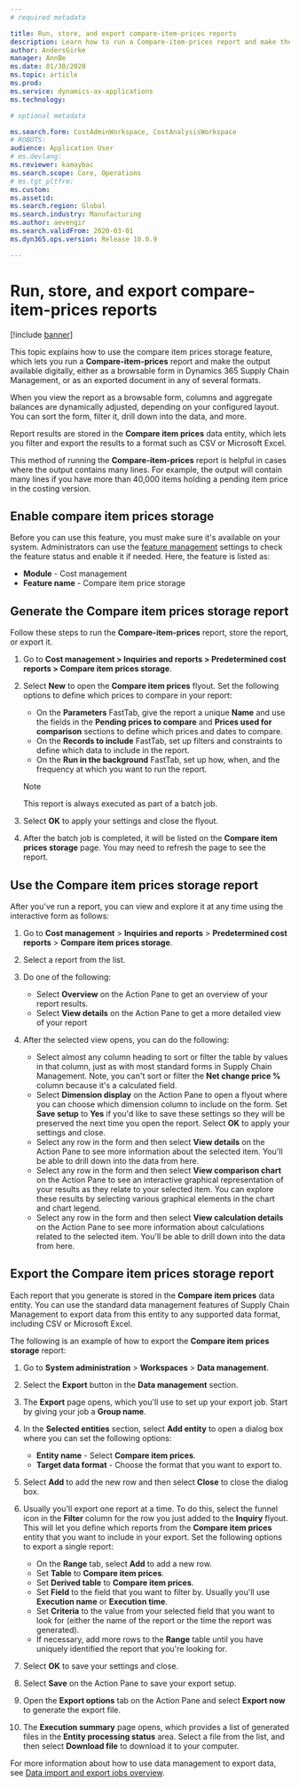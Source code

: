 ```yaml
---
# required metadata

title: Run, store, and export compare-item-prices reports
description: Learn how to run a Compare-item-prices report and make the output available digitally.
author: AndersGirke
manager: AnnBe
ms.date: 01/30/2020
ms.topic: article
ms.prod:
ms.service: dynamics-ax-applications
ms.technology:

# optional metadata

ms.search.form: CostAdminWorkspace, CostAnalysisWorkspace  
# ROBOTS:
audience: Application User
# ms.devlang: 
ms.reviewer: kamaybac
ms.search.scope: Core, Operations
# ms.tgt_pltfrm:
ms.custom: 
ms.assetid: 
ms.search.region: Global
ms.search.industry: Manufacturing
ms.author: aevengir
ms.search.validFrom: 2020-03-01
ms.dyn365.ops.version: Release 10.0.9

---
```


# Run, store, and export compare-item-prices reports

[!include [banner](../includes/banner.md)]

This topic explains how to use the compare item prices storage feature, which lets you run a **Compare-item-prices** report and make the output available digitally, either as a browsable form in Dynamics 365 Supply Chain Management, or as an exported document in any of several formats.

When you view the report as a browsable form, columns and aggregate balances are dynamically adjusted, depending on your configured layout. You can sort the form, filter it, drill down into the data, and more.

Report results are stored in the **Compare item prices** data entity, which lets you filter and export the results to a format such as CSV or Microsoft Excel.

This method of running the **Compare-item-prices** report is helpful in cases where the output contains many lines. For example, the output will contain many lines if you have more than 40,000 items holding a pending item price in the costing version.

## Enable compare item prices storage

Before you can use this feature, you must make sure it's available on your system. Administrators can use the [feature management](../../fin-ops-core/fin-ops/get-started/feature-management/feature-management-overview.md) settings to check the feature status and enable it if needed. Here, the feature is listed as:

- **Module** - Cost management
- **Feature name** - Compare item price storage

## Generate the Compare item prices storage report

Follow these steps to run the **Compare-item-prices** report, store the report, or export it.

1. Go to **Cost management > Inquiries and reports > Predetermined cost reports > Compare item prices storage**.

1. Select **New** to open the **Compare item prices** flyout. Set the following options to define which prices to compare in your report:

    - On the **Parameters** FastTab, give the report a unique **Name** and use the fields in the **Pending prices to compare** and **Prices used for comparison** sections to define which prices and dates to compare.
    - On the **Records to include** FastTab, set up filters and constraints to define which data to include in the report.
    - On the **Run in the background** FastTab, set up how, when, and the frequency at which you want to run the report.
    > [!NOTE]
    > This report is always executed as part of a batch job.

1. Select **OK** to apply your settings and close the flyout.

1. After the batch job is completed, it will be listed on the **Compare item prices storage** page. You may need to refresh the page to see the report.

## Use the Compare item prices storage report

After you've run a report, you can view and explore it at any time using the interactive form as follows:

1. Go to **Cost management** > **Inquiries and reports** > **Predetermined cost reports** > **Compare item prices storage**.

1. Select a report from the list.

1. Do one of the following:

    - Select **Overview** on the Action Pane to get an overview of your report results.
    - Select **View details** on the Action Pane to get a more detailed view of your report

1. After the selected view opens, you can do the following:

    - Select almost any column heading to sort or filter the table by values in that column, just as with most standard forms in Supply Chain Management. Note, you can't sort or filter the **Net change price %** column because it's a calculated field.
    - Select **Dimension display** on the Action Pane to open a flyout where you can choose which dimension column to include on the form. Set **Save setup** to **Yes** if you'd like to save these settings so they will be preserved the next time you open the report. Select **OK** to apply your settings and close.
    - Select any row in the form and then select **View details** on the Action Pane to see more information about the selected item. You'll be able to drill down into the data from here.
    - Select any row in the form and then select **View comparison chart** on the Action Pane to see an interactive graphical representation of your results as they relate to your selected item. You can explore these results by selecting various graphical elements in the chart and chart legend.
    - Select any row in the form and then select **View calculation details** on the Action Pane to see more information about calculations related to the selected item. You'll be able to drill down into the data from here.

## Export the Compare item prices storage report

Each report that you generate is stored in the **Compare item prices** data entity. You can use the standard data management features of Supply Chain Management to export data from this entity to any supported data format, including CSV or Microsoft Excel.

The following is an example of how to export the **Compare item prices storage** report:

1. Go to **System administration** > **Workspaces** > **Data management**.

1. Select the **Export** button in the **Data management** section.

1. The **Export** page opens, which you'll use to set up your export job. Start by giving your job a **Group name**.

1. In the **Selected entities** section, select **Add entity** to open a dialog box where you can set the following options:

    - **Entity name** - Select **Compare item prices**.
    - **Target data format** - Choose the format that you want to export to.

1. Select **Add** to add the new row and then select **Close** to close the dialog box.

1. Usually you'll export one report at a time. To do this, select the funnel icon in the **Filter** column for the row you just added to the **Inquiry** flyout. This will let you define which reports from the **Compare item prices** entity that you want to include in your export. Set the following options to export a single report:

    - On the **Range** tab, select **Add** to add a new row.
    - Set **Table** to **Compare item prices**.
    - Set **Derived table** to **Compare item prices**.
    - Set **Field** to the field that you want to filter by. Usually you'll use **Execution name** or **Execution time**.
    - Set **Criteria** to the value from your selected field that you want to look for (either the name of the report or the time the report was generated).
    - If necessary, add more rows to the **Range** table until you have uniquely identified the report that you're looking for.

1. Select **OK** to save your settings and close.

1. Select **Save** on the Action Pane to save your export setup.

1. Open the **Export options** tab on the Action Pane and select **Export now** to generate the export file.

1. The **Execution summary** page opens, which provides a list of generated files in the **Entity processing status** area. Select a file from the list, and then select **Download file** to download it to your computer.

For more information about how to use data management to export data, see [Data import and export jobs overview](../../fin-ops-core/dev-itpro/data-entities/data-import-export-job.md).
